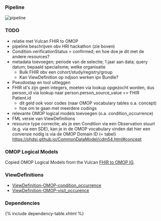 ### Pipeline

![pipeline](pipeline.png)
<div style="clear:both;">
</div>

### TODO

* relatie met Vulcan FHIR to OMOP
* pipeline beschrijven obv HRI hackathon (zie boven)
* Condition.verificationStatus = confirmed; en hoe doe je dit met de andere resources?
* metadata toevoegen; periode van de selectie; 1 jaar aan data; query datum; bepaald specialisme; welke organisatie
    * Bulk FHIR obv een cohort/study/registry/group
    * Kan ViewDefinition op ndjson werken ipv Bundle?
* Pseudostap en tool uitleggen
* FHIR id's zijn geen integers, moeten via lookup opgezocht worden, dus person_id via lookup naar person.person_source_value == FHIR Patient.id 
    * dit geld ook voor codes (naar OMOP vocabulary tables o.a. concept)
    * hoe om te gaan met meerdere codings
* relevante OMOP logical models toevoegen (o.a. condition_occurrence)
* FML versie van ViewDefinitions
* resource type correctie; als je een Condition via een Observation stuurt (e.g. via een SDE), kan je in de OMOP vocabulary vinden dat hier een conversie nodig is via de OMOP Domain ID (= tabel) https://ohdsi.github.io/CommonDataModel/cdm54.html#concept

### OMOP Logical Models

Copied OMOP Logical Models from the Vulcan [FHIR to OMOP IG](https://github.com/HL7/fhir-omop-ig/tree/main/input/fsh).

### ViewDefinitions

* [ViewDefinition-OMOP-condition_occurrence](ViewDefinition-OMOP-condition_occurrence.json)
* [ViewDefinition-OMOP-visit_occurence](ViewDefinition-OMOP-visit_occurence.json)

### Dependencies

{% include dependency-table.xhtml %}
